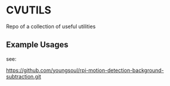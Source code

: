 # CVUTILS

Repo of a collection of useful utilities 

## Example Usages

see:

 https://github.com/youngsoul/rpi-motion-detection-background-subtraction.git 


